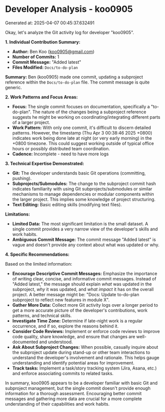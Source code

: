 # Developer Analysis - koo0905
Generated at: 2025-04-07 00:45:37.632491

Okay, let's analyze the Git activity log for developer "koo0905".

**1. Individual Contribution Summary:**

*   **Author:** Ben Koo (koo0905@gmail.com)
*   **Number of Commits:** 1
*   **Commit Message:** "Added latest"
*   **Files Modified:** `Docs/to-do-plan`

**Summary:** Ben (koo0905) made one commit, updating a subproject reference within the `Docs/to-do-plan` file.  The commit message is quite generic.

**2. Work Patterns and Focus Areas:**

*   **Focus:** The single commit focuses on documentation, specifically a "to-do-plan".  The nature of the changes being a subproject reference suggests he might be working on coordinating/integrating different parts of a larger project.
*   **Work Pattern:**  With only one commit, it's difficult to discern detailed patterns.  However, the timestamp (Thu Apr 3 00:38:46 2025 +0800) indicates work being done late at night (or very early morning) in the +0800 timezone.  This could suggest working outside of typical office hours or possibly distributed team coordination.
*   **Cadence:** Incomplete - need to have more logs

**3. Technical Expertise Demonstrated:**

*   **Git:** The developer understands basic Git operations (committing, pushing).
*   **Subprojects/Submodules:** The change to the subproject commit hash indicates familiarity with using Git subprojects/submodules or similar mechanisms to manage dependencies or modular components within the larger project. This implies some knowledge of project structuring.
*   **Text Editing:** Basic editing skills (modifying text files).

**Limitations:**

*   **Limited Data:** The most significant limitation is the small dataset.  A single commit provides a very narrow view of the developer's skills and work habits.
*   **Ambiguous Commit Message:** The commit message "Added latest" is vague and doesn't provide any context about what was updated or why.

**4. Specific Recommendations:**

Based on the limited information:

*   **Encourage Descriptive Commit Messages:**  Emphasize the importance of writing clear, concise, and informative commit messages.  Instead of "Added latest," the message should explain *what* was updated in the subproject, *why* it was updated, and *what impact* it has on the overall project.  A better message might be: "Docs: Update to-do-plan subproject to reflect new features in module X".
*   **Gather More Data:**  Collect more Git activity logs over a longer period to get a more accurate picture of the developer's contributions, work patterns, and technical skills.
*   **Investigate Time Zone:**  Determine if late-night work is a regular occurrence, and if so, explore the reasons behind it.
*   **Consider Code Reviews:** Implement or enforce code reviews to improve code quality, share knowledge, and ensure that changes are well-documented and understood.
*   **Ask About Subproject Changes:**  When possible, casually inquire about the subproject update during stand-up or other team interactions to understand the developer's involvement and rationale. This helps gauge understanding and identify potential areas for improvement.
*   **Track tasks:** Implement a task/story tracking system (Jira, Asana, etc.) and enforce associating commits to related tasks.

In summary, koo0905 appears to be a developer familiar with basic Git and subproject management, but the single commit doesn't provide enough information for a thorough assessment. Encouraging better commit messages and gathering more data are crucial for a more complete understanding of their capabilities and work habits.
